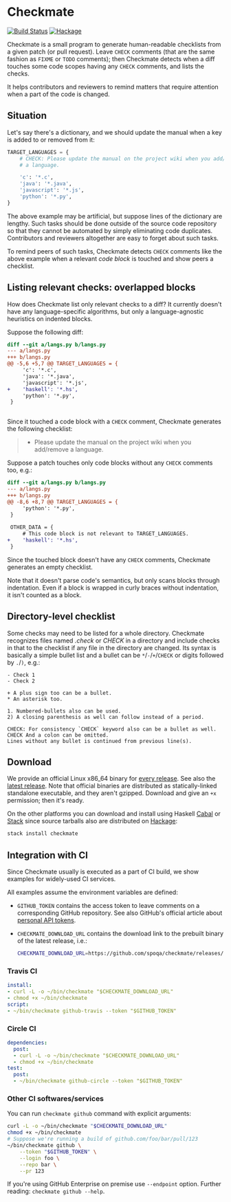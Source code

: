 Checkmate
=========

[![Build Status][ci-badge]][ci]
[![Hackage][hackage-badge]][hackage]

Checkmate is a small program to generate human-readable checklists from
a given patch (or pull request).  Leave `CHECK` comments (that are the same
fashion as `FIXME` or `TODO` comments); then Checkmate detects when a diff
touches some code scopes having any `CHECK` comments, and lists the checks.

It helps contributors and reviewers to remind matters that require attention
when a part of the code is changed.

[ci-badge]: https://travis-ci.org/spoqa/checkmate.svg?branch=master
[ci]: https://travis-ci.org/spoqa/checkmate
[hackage-badge]: https://img.shields.io/hackage/v/checkmate.svg
[hackage]: https://hackage.haskell.org/package/checkmate


Situation
---------

Let's say there's a dictionary, and we should update the manual when a key
is added to or removed from it:

~~~~~~~~ python
TARGET_LANGUAGES = {
    # CHECK: Please update the manual on the project wiki when you add/remove
    # a language.

    'c': '*.c',
    'java': '*.java',
    'javascript': '*.js',
    'python': '*.py',
}
~~~~~~~~

The above example may be artificial, but suppose lines of the dictionary are
lengthy.  Such tasks should be done outside of the source code repository
so that they cannot be automated by simply eliminating code duplicates.
Contributors and reviewers altogether are easy to forget about such tasks.

To remind peers of such tasks, Checkmate detects `CHECK` comments like the above
example when a relevant *code block* is touched and show peers a checklist.


Listing relevant checks: overlapped blocks
------------------------------------------

How does Checkmate list only relevant checks to a diff?  It currently doesn't
have any language-specific algorithms, but only a language-agnostic heuristics
on indented blocks.

Suppose the following diff:

~~~~~~~~ diff
diff --git a/langs.py b/langs.py
--- a/langs.py
+++ b/langs.py
@@ -5,6 +5,7 @@ TARGET_LANGUAGES = {
     'c': '*.c',
     'java': '*.java',
     'javascript': '*.js',
+    'haskell': '*.hs',
     'python': '*.py',
 }
 
~~~~~~~~

Since it touched a code block with a `CHECK` comment, Checkmate generates
the following checklist:

> - Please update the manual on the project wiki when you add/remove a language.

Suppose a patch touches only code blocks without any `CHECK` comments too, e.g.:

~~~~~~~~ diff
diff --git a/langs.py b/langs.py
--- a/langs.py
+++ b/langs.py
@@ -8,6 +8,7 @@ TARGET_LANGUAGES = {
     'python': '*.py',
 }
 
 OTHER_DATA = {
     # This code block is not relevant to TARGET_LANGUAGES.
+    'haskell': '*.hs',
 }
~~~~~~~~

Since the touched block doesn't have any `CHECK` comments, Checkmate generates
an empty checklist.

Note that it doesn't parse code's semantics, but only scans blocks through
indentation.  Even if a block is wrapped in curly braces without indentation,
it isn't counted as a block.


Directory-level checklist
-------------------------

Some checks may need to be listed for a whole directory.  Checkmate recognizes
files named *.check* or *CHECK* in a directory and include checks in that to
the checklist if any file in the directory are changed.  Its syntax is basically
a simple bullet list and a bullet can be `*`/`-`/`+`/`CHECK` or digits followed
by `.`/`)`, e.g.:

    - Check 1
    - Check 2

    + A plus sign too can be a bullet.
    * An asterisk too.

    1. Numbered-bullets also can be used.
    2) A closing parenthesis as well can follow instead of a period.

    CHECK: For consistency `CHECK` keyword also can be a bullet as well.
    CHECK And a colon can be omitted.
    Lines without any bullet is continued from previous line(s).


Download
--------

We provide an official Linux x86_64 binary for [every release][].  See also
the [latest release][].  Note that official binaries are distributed as
statically-linked standalone executable, and they aren't gzipped.  Download and
give an `+x` permission; then it's ready.

On the other platforms you can download and install using Haskell [Cabal][]
or [Stack][] since source tarballs also are distributed on [Hackage][]:

~~~~~~~~ bash
stack install checkmate
~~~~~~~~

[every release]: https://github.com/spoqa/checkmate/releases
[latest release]: https://github.com/spoqa/checkmate/releases/latest
[Cabal]: https://www.haskell.org/cabal/
[Stack]: https://www.haskellstack.org/


Integration with CI
-------------------

Since Checkmate usually is executed as a part of CI build, we show examples
for widely-used CI services.

All examples assume the environment variables are defined:

 -  `GITHUB_TOKEN` contains the access token to leave comments on a
    corresponding GitHub repository.  See also GitHub's official article
    about [personal API tokens][].
 -  `CHECKMATE_DOWNLOAD_URL` contains the download link to the prebuilt binary
    of the latest release, i.e.:

    ~~~~~~~ bash
    CHECKMATE_DOWNLOAD_URL=https://github.com/spoqa/checkmate/releases/download/0.3.1/checkmate-linux-x86_64
    ~~~~~~~

[personal API tokens]: https://github.com/blog/1509-personal-api-tokens


### Travis CI

~~~~~~~~ yaml
install:
- curl -L -o ~/bin/checkmate "$CHECKMATE_DOWNLOAD_URL"
- chmod +x ~/bin/checkmate
script:
- ~/bin/checkmate github-travis --token "$GITHUB_TOKEN"
~~~~~~~~


### Circle CI

~~~~~~~~ yaml
dependencies:
  post:
  - curl -L -o ~/bin/checkmate "$CHECKMATE_DOWNLOAD_URL"
  - chmod +x ~/bin/checkmate
test:
  post:
  - ~/bin/checkmate github-circle --token "$GITHUB_TOKEN"
~~~~~~~~


### Other CI softwares/services

You can run `checkmate github` command with explicit arguments:

~~~~~~~~ bash
curl -L -o ~/bin/checkmate "$CHECKMATE_DOWNLOAD_URL"
chmod +x ~/bin/checkmate
# Suppose we're running a build of github.com/foo/bar/pull/123
~/bin/checkmate github \
    --token "$GITHUB_TOKEN" \
    --login foo \
    --repo bar \
    --pr 123
~~~~~~~~

If you're using GitHub Enterprise on premise use `--endpoint` option.
Further reading: `checkmate github --help`.
